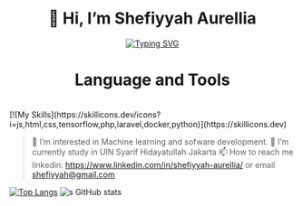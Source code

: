 <h1 align="center">👋 Hi, I’m Shefiyyah Aurellia</h1>


<div align="center">
  <a href="https://git.io/typing-svg">
    <img src="https://readme-typing-svg.herokuapp.com?font=Fira+Code&weight=500&size=34&pause=1000&color=B37A34&background=FF53EA00&random=false&width=435&lines=Show+Your+True+Colors" alt="Typing SVG">
  </a>
</div>

<h1 align="center">Language and Tools</h1><br>
[![My Skills](https://skillicons.dev/icons?i=js,html,css,tensorflow,php,laravel,docker,python)](https://skillicons.dev)


> 👀 I’m interested in Machine learning and sofware development.
> 🌱 I’m currently study in UIN Syarif Hidayatullah Jakarta
> 📫 How to reach me linkedin: https://www.linkedin.com/in/shefiyyah-aurellia/ or email shefiyyah@gmail.com

[![Top Langs](https://github-readme-stats.vercel.app/api/top-langs/?username=shefiyyahaurll&layout=donut-vertical)](https://github.com/shefiyyahaurll/github-readme-stats)
![s GitHub stats](https://github-readme-stats.vercel.app/api?username=shefiyyahaurll\&rank_icon=github)
<!---
shefiyyahaurll/shefiyyahaurll is a ✨ special ✨ repository because its `README.md` (this file) appears on your GitHub profile.
You can click the Preview link to take a look at your changes.
--->
